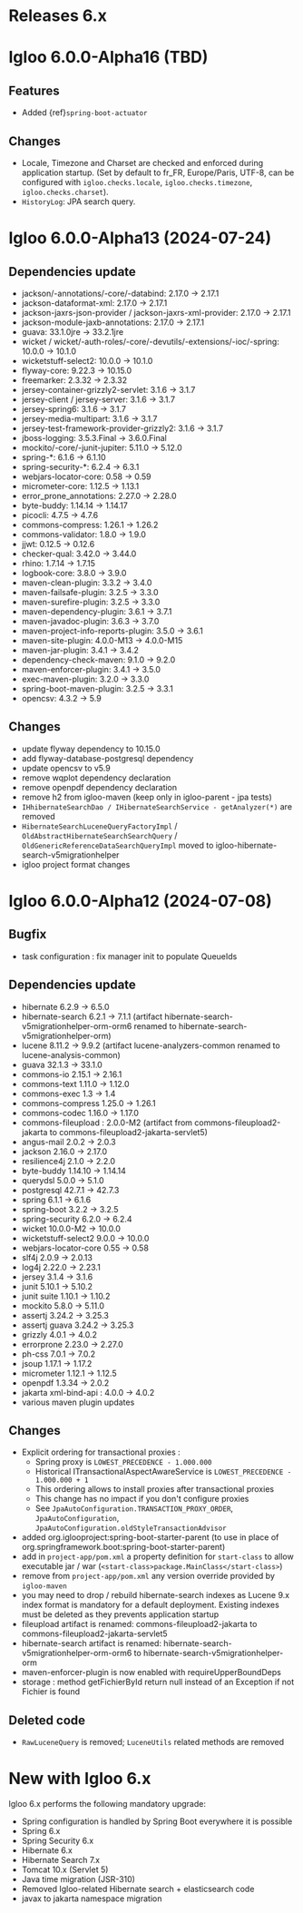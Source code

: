 # Releases 6.x

# Igloo 6.0.0-Alpha16 (TBD)

## Features

* Added {ref}`spring-boot-actuator`

## Changes

* Locale, Timezone and Charset are checked and enforced during application startup.
  (Set by default to fr_FR, Europe/Paris, UTF-8, can be configured with
  `igloo.checks.locale`, `igloo.checks.timezone`, `igloo.checks.charset`).
* `HistoryLog`: JPA search query.

# Igloo 6.0.0-Alpha13 (2024-07-24)

## Dependencies update
* jackson/-annotations/-core/-databind: 2.17.0 -> 2.17.1
* jackson-dataformat-xml: 2.17.0 -> 2.17.1
* jackson-jaxrs-json-provider / jackson-jaxrs-xml-provider: 2.17.0 -> 2.17.1
* jackson-module-jaxb-annotations: 2.17.0 -> 2.17.1
* guava: 33.1.0jre -> 33.2.1jre
* wicket / wicket/-auth-roles/-core/-devutils/-extensions/-ioc/-spring: 10.0.0 -> 10.1.0
* wicketstuff-select2: 10.0.0 -> 10.1.0
* flyway-core: 9.22.3 -> 10.15.0
* freemarker: 2.3.32 -> 2.3.32
* jersey-container-grizzly2-servlet: 3.1.6 -> 3.1.7
* jersey-client / jersey-server: 3.1.6 -> 3.1.7
* jersey-spring6: 3.1.6 -> 3.1.7
* jersey-media-multipart: 3.1.6 -> 3.1.7
* jersey-test-framework-provider-grizzly2: 3.1.6 -> 3.1.7
* jboss-logging: 3.5.3.Final -> 3.6.0.Final
* mockito/-core/-junit-jupiter: 5.11.0 -> 5.12.0
* spring-\*: 6.1.6 -> 6.1.10
* spring-security-\*: 6.2.4 -> 6.3.1
* webjars-locator-core: 0.58 -> 0.59
* micrometer-core: 1.12.5 -> 1.13.1
* error_prone_annotations: 2.27.0 -> 2.28.0
* byte-buddy: 1.14.14 -> 1.14.17
* picocli: 4.7.5 -> 4.7.6
* commons-compress: 1.26.1 -> 1.26.2
* commons-validator: 1.8.0 -> 1.9.0
* jjwt: 0.12.5 -> 0.12.6
* checker-qual: 3.42.0 -> 3.44.0
* rhino: 1.7.14 -> 1.7.15
* logbook-core: 3.8.0 -> 3.9.0
* maven-clean-plugin: 3.3.2 -> 3.4.0
* maven-failsafe-plugin: 3.2.5 -> 3.3.0
* maven-surefire-plugin: 3.2.5 -> 3.3.0
* maven-dependency-plugin: 3.6.1 -> 3.7.1
* maven-javadoc-plugin: 3.6.3 -> 3.7.0
* maven-project-info-reports-plugin: 3.5.0 -> 3.6.1
* maven-site-plugin: 4.0.0-M13 -> 4.0.0-M15
* maven-jar-plugin: 3.4.1 -> 3.4.2
* dependency-check-maven: 9.1.0 -> 9.2.0
* maven-enforcer-plugin: 3.4.1 -> 3.5.0
* exec-maven-plugin: 3.2.0 -> 3.3.0
* spring-boot-maven-plugin: 3.2.5 -> 3.3.1
* opencsv: 4.3.2 -> 5.9

## Changes
* update flyway dependency to 10.15.0
* add flyway-database-postgresql dependency
* update opencsv to v5.9
* remove wqplot dependency declaration
* remove openpdf dependency declaration
* remove h2 from igloo-maven (keep only in igloo-parent - jpa tests)
* `IHhibernateSearchDao / IHibernateSearchService - getAnalyzer(*)` are removed
* `HibernateSearchLuceneQueryFactoryImpl` / `OldAbstractHibernateSearchSearchQuery` / `OldGenericReferenceDataSearchQueryImpl` moved to igloo-hibernate-search-v5migrationhelper
* igloo project format changes

# Igloo 6.0.0-Alpha12 (2024-07-08)

## Bugfix

* task configuration : fix manager init to populate QueueIds

## Dependencies update

* hibernate 6.2.9 -> 6.5.0
* hibernate-search 6.2.1 -> 7.1.1 (artifact hibernate-search-v5migrationhelper-orm-orm6 renamed to hibernate-search-v5migrationhelper-orm)
* lucene 8.11.2 -> 9.9.2 (artifact lucene-analyzers-common renamed to lucene-analysis-common)
* guava 32.1.3 -> 33.1.0
* commons-io 2.15.1 -> 2.16.1
* commons-text 1.11.0 -> 1.12.0
* commons-exec 1.3 -> 1.4
* commons-compress 1.25.0 -> 1.26.1
* commons-codec 1.16.0 -> 1.17.0
* commons-fileupload : 2.0.0-M2 (artifact from commons-fileupload2-jakarta to commons-fileupload2-jakarta-servlet5)
* angus-mail 2.0.2 -> 2.0.3
* jackson 2.16.0 -> 2.17.0
* resilience4j 2.1.0 -> 2.2.0
* byte-buddy 1.14.10 -> 1.14.14
* querydsl 5.0.0 -> 5.1.0
* postgresql 42.7.1 -> 42.7.3
* spring 6.1.1 -> 6.1.6
* spring-boot 3.2.2 -> 3.2.5
* spring-security 6.2.0 -> 6.2.4
* wicket 10.0.0-M2 -> 10.0.0
* wicketstuff-select2 9.0.0 -> 10.0.0
* webjars-locator-core 0.55 -> 0.58
* slf4j 2.0.9 -> 2.0.13
* log4j 2.22.0 -> 2.23.1
* jersey 3.1.4 -> 3.1.6
* junit 5.10.1 -> 5.10.2
* junit suite 1.10.1 -> 1.10.2
* mockito 5.8.0 -> 5.11.0
* assertj 3.24.2 -> 3.25.3
* assertj guava 3.24.2 -> 3.25.3
* grizzly 4.0.1 -> 4.0.2
* errorprone 2.23.0 -> 2.27.0
* ph-css 7.0.1 -> 7.0.2
* jsoup 1.17.1 -> 1.17.2
* micrometer 1.12.1 -> 1.12.5
* openpdf 1.3.34 -> 2.0.2
* jakarta xml-bind-api : 4.0.0 -> 4.0.2
* various maven plugin updates

## Changes

* Explicit ordering for transactional proxies :
  * Spring proxy is `LOWEST_PRECEDENCE - 1.000.000`
  * Historical ITransactionalAspectAwareService is `LOWEST_PRECEDENCE - 1.000.000 + 1`
  * This ordering allows to install proxies after transactional proxies
  * This change has no impact if you don't configure proxies
  * See `JpaAutoConfiguration.TRANSACTION_PROXY_ORDER`, `JpaAutoConfiguration`, `JpaAutoConfiguration.oldStyleTransactionAdvisor`
* added org.iglooproject:spring-boot-starter-parent (to use in place of
  org.springframework.boot:spring-boot-starter-parent)
* add in `project-app/pom.xml` a property definition for `start-class` to
  allow executable jar / war (`<start-class>package.MainClass</start-class>`)
* remove from `project-app/pom.xml` any version override provided by
  `igloo-maven`
* you may need to drop / rebuild hibernate-search indexes as Lucene 9.x
  index format is mandatory for a default deployment. Existing indexes
  must be deleted as they prevents application startup
* fileupload artifact is renamed: commons-fileupload2-jakarta to commons-fileupload2-jakarta-servlet5
* hibernate-search artifact is renamed: hibernate-search-v5migrationhelper-orm-orm6 to hibernate-search-v5migrationhelper-orm
* maven-enforcer-plugin is now enabled with requireUpperBoundDeps
* storage : method getFichierById return null instead of an Exception if not Fichier is found

## Deleted code

* `RawLuceneQuery` is removed; `LuceneUtils` related methods are removed

# New with Igloo 6.x

Igloo 6.x performs the following mandatory upgrade:

* Spring configuration is handled by Spring Boot everywhere it is possible
* Spring 6.x
* Spring Security 6.x
* Hibernate 6.x
* Hibernate Search 7.x
* Tomcat 10.x (Servlet 5)
* Java time migration (JSR-310)
* Removed Igloo-related Hibernate search + elasticsearch code
* javax to jakarta namespace migration
